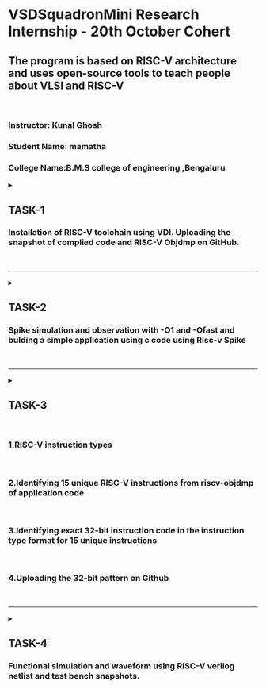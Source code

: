 
# VSDSquadronMini Research Internship - 20th October Cohert
 
<h2>The program is based on RISC-V architecture and uses open-source tools to teach people about VLSI and RISC-V</h2><br>

### Instructor: Kunal Ghosh
### Student Name: mamatha</li>
### College Name:B.M.S college of engineering ,Bengaluru
<details>
 <summary>
 <h2> TASK-1 </h2> 
<h3>Installation of RISC-V toolchain using VDI. Uploading the snapshot of complied code and RISC-V Objdmp on GitHub.</h3>
 </summary>
 <h3> NECESSARY INSTALLATIONS<h3>
 <oi>
<li>Step 1: Setting up the virtual environment to work on</li><br>
<li>Install Oracle Virtual Box, VMBox</li><br>
<li> Launch Virtual Machine on VMBox</li><br>
<li>Attach the VDI file to the Virtual Machine instance in VMBox</li><br>
<li>open the Virtual oracle<li>

</oi><br>

![oracle VMBox](https://github.com/user-attachments/assets/ec510c91-5706-4d7f-abd5-e825ae070f5e)<br>
![login](https://github.com/user-attachments/assets/e4a40158-1875-4eb2-adc1-0f23a57f1025)<br>
click on  "Show"<br>
 you will Enter to "ubuntu"<br>
 -Right click and click on "open terminal"<br>

 ![open terminal](https://github.com/user-attachments/assets/0240e637-7e73-43dc-b563-30a3ee793034)<br>


### Step 2: Type the word "gedit"-a word "gedit" is editor

### COMPILE AND EXECUTE A SIMPLE C CODE USING GCC COMPILER
    $   cd <br/>                           Navigate to home directory:<br>
    $   gedit filename.c & <br/>         This opens a blank file with filename.c, type the c code
    

Save the file<br> 
Come back to terminal<br>
Press entre to come to the home prompt<br>
To see the results Run the following commands

    $    gcc filename.c <br>
    $    ./a.out <br>
!
Change the value of n in filename.c <br>
Recompile and see the results <br>
To see the code in terminal type as cat sum1ton.c<br>

![cat sum1ton](https://github.com/user-attachments/assets/615382a8-e491-41a4-affc-dbbf6eb0daa4)

To get riscv assembly code the command is<br>
![riscv](https://github.com/user-attachments/assets/a0d99dc6-5f12-4d19-92d0-357dc59c03b9)

for only required code type "less" and search for" /main"<br>
![assembly](https://github.com/user-attachments/assets/5451aea1-152f-4bed-91b2-22f2c9cfb19e)

![req assembly code](https://github.com/user-attachments/assets/ccbcd4eb-c58c-4d16-ba64-d64122d4416e)
</details>
<br>
<hr>

<details>
 <summary>
 <h2> TASK-2</h2> 
<h3>Spike simulation and observation with -O1 and -Ofast and bulding a simple application using c code using Risc-v Spike</h3>
 </summary>


## Simulation using spike application <br>
Type the command spike -d pk sum1ton.c<br>
![spike 1](https://github.com/user-attachments/assets/53dd047c-dbd9-43e3-9b07-352736fee6b7)


## Debuggig using spike we get<br> 
![spike simulation](https://github.com/user-attachments/assets/72473a0d-ee89-458e-9535-678bc376b069)

## Simple application using c code with spike simulaion
![c code](https://github.com/user-attachments/assets/360609f5-8721-404f-9bcd-89d0535cc7bf)

## Assembly code
![spike 2](https://github.com/user-attachments/assets/2812371d-dcf2-4a28-acc7-5a951dd25701)

![spike3](https://github.com/user-attachments/assets/2eff46d3-37af-4ee7-b7ef-bece33dbe1fe)<hr>
</details>
<br>
<hr>

<details>
 <summary>
 <h2> TASK-3</h2> <br>
<h3> 1.RISC-V instruction types</h3><br>
<h3> 2.Identifying 15 unique RISC-V instructions from riscv-objdmp of application code</h3><br>
<h3> 3.Identifying exact 32-bit instruction code in the instruction type format for 15 unique instructions</h3><br>
<h3> 4.Uploading the 32-bit pattern on Github</h3>
 </summary>

<li>
<oi>
 R Type instruction set</oi>
<html lang="en">
<head>
    <title>RISC-V Instruction Formats</title>
    
</head>
<body>

<h1>RISC-V Instruction Formats</h1>
<p>RISC-V instructions have a fixed length of 32 bits and are divided into various formats, each tailored to specific types of operations. Each instruction format determines how the 32 bits are divided among operation codes, register addresses, and immediate values. Here are the primary RISC-V instruction formats:</p>

<h2>1. R-type (Register) Format</h2>
<p>Used for operations that involve only registers (e.g., arithmetic, logic operations).</p>
<div class="code-block">
    | 31-25  | 24-20 | 19-15 | 14-12 | 11-7  | 6-0    |<br>
    | funct7 | rs2   | rs1   | funct3| rd    | opcode |
</div>
<p><strong>Fields:</strong></p>
<ul>
    <li><strong>opcode</strong>: Operation code (7 bits)</li>
    <li><strong>rs1</strong>: First source register (5 bits)</li>
    <li><strong>rs2</strong>: Second source register (5 bits)</li>
    <li><strong>rd</strong>: Destination register (5 bits)</li>
    <li><strong>funct3</strong>: Function code for additional operation spec (3 bits)</li>
    <li><strong>funct7</strong>: Additional function spec (7 bits)</li>
</ul>
<p><strong>Example instruction:</strong> ADD rd, rs1, rs2</p>

<h2>2. I-type (Immediate) Format</h2>
<p>Used for operations that involve an immediate value (e.g., loads, arithmetic with constants).</p>
<div class="code-block">
    | 31-20      | 19-15 | 14-12 | 11-7  | 6-0    |<br>
    | imm[11:0]  | rs1   | funct3| rd    | opcode |
</div>
<p><strong>Fields:</strong></p>
<ul>
    <li><strong>opcode</strong>: Operation code (7 bits)</li>
    <li><strong>rs1</strong>: Source register (5 bits)</li>
    <li><strong>rd</strong>: Destination register (5 bits)</li>
    <li><strong>funct3</strong>: Function code (3 bits)</li>
    <li><strong>imm[11:0]</strong>: 12-bit immediate value</li>
</ul>
<p><strong>Example instruction:</strong> ADDI rd, rs1, imm</p>

<h2>3. S-type (Store) Format</h2>
<p>Used for store instructions, where data is stored in memory.</p>
<div class="code-block">
    | 31-25      | 24-20 | 19-15 | 14-12 | 11-7      | 6-0    |<br>
    | imm[11:5]  | rs2   | rs1   | funct3| imm[4:0]  | opcode |
</div>
<p><strong>Fields:</strong></p>
<ul>
    <li><strong>opcode</strong>: Operation code (7 bits)</li>
    <li><strong>rs1</strong>: Base register for memory address (5 bits)</li>
    <li><strong>rs2</strong>: Source register for data to store (5 bits)</li>
    <li><strong>funct3</strong>: Function code (3 bits)</li>
    <li><strong>imm[11:5]</strong>, <strong>imm[4:0]</strong>: Immediate value split across two fields (12 bits total)</li>
</ul>
<p><strong>Example instruction:</strong> SW rs2, offset(rs1)</p>

<h2>4. B-type (Branch) Format</h2>
<p>Used for conditional branches.</p>
<div class="code-block">
    | 31-25      | 24-20 | 19-15 | 14-12 | 11-7      | 6-0    |<br>
    | imm[12|10:5] | rs2   | rs1   | funct3| imm[4:1|11] | opcode |
</div>
<p><strong>Fields:</strong></p>
<ul>
    <li><strong>opcode</strong>: Operation code (7 bits)</li>
    <li><strong>rs1</strong>, <strong>rs2</strong>: Registers for comparison (5 bits each)</li>
    <li><strong>funct3</strong>: Function code (3 bits)</li>
    <li><strong>imm[12|10:5|4:1|11]</strong>: 13-bit immediate offset value for the branch</li>
</ul>
<p><strong>Example instruction:</strong> BEQ rs1, rs2, offset</p>

<h2>5. U-type (Upper Immediate) Format</h2>
<p>Used for loading 20-bit constants into the upper part of a register.</p>
<div class="code-block">
    | 31-12               | 11-7  | 6-0    |<br>
    | imm[31:12]          | rd    | opcode |
</div>
<p><strong>Fields:</strong></p>
<ul>
    <li><strong>opcode</strong>: Operation code (7 bits)</li>
    <li><strong>rd</strong>: Destination register (5 bits)</li>
    <li><strong>imm[31:12]</strong>: 20-bit immediate value</li>
</ul>
<p><strong>Example instruction:</strong> LUI rd, imm</p>

<h2>6. J-type (Jump) Format</h2>
<p>Used for jump and link instructions, typically for function calls.</p>
<div class="code-block">
    | 31-12               | 11-7  | 6-0    |<br>
    | imm[20|10:1|11|19:12] | rd    | opcode |
</div>
<p><strong>Fields:</strong></p>
<ul>
    <li><strong>opcode</strong>: Operation code (7 bits)</li>
    <li><strong>rd</strong>: Destination register (5 bits)</li>
    <li><strong>imm[20|10:1|11|19:12]</strong>: 21-bit immediate offset value for the jump</li>
</ul>
<p><strong>Example instruction:</strong> JAL rd, offset</p>

<h2>Summary Table</h2>
<table>
    <tr>
        <th>Format</th>
        <th>Purpose</th>
        <th>Field Breakdown</th>
    </tr>
    <tr>
        <td>R-type</td>
        <td>Register-based operations</td>
        <td>opcode, rd, funct3, rs1, rs2, funct7</td>
    </tr>
    <tr>
        <td>I-type</td>
        <td>Immediate operations & loads</td>
        <td>opcode, rd, funct3, rs1, imm[11:0]</td>
    </tr>
    <tr>
        <td>S-type</td>
        <td>Stores</td>
        <td>opcode, imm[11:5], rs2, rs1, funct3, imm[4:0]</td>
    </tr>
    <tr>
        <td>B-type</td>
        <td>Branching</td>
        <td>opcode, imm[12|10:5|4:1|11], rs2, rs1, funct3</td>
    </tr>
    <tr>
        <td>U-type</td>
        <td>Upper immediate loads</td>
        <td>opcode, rd, imm[31:12]</td>
    </tr>
    <tr>
        <td>J-type</td>
        <td>Jumps</td>
        <td>opcode, rd, imm[20|10:1|11|19:12]</td>
    </tr>
</table>

![image](https://github.com/user-attachments/assets/42f41b10-d5a4-472b-9e47-019becd17fe7)

<p>These formats provide a consistent structure across instruction types, making RISC-V a simple and modular architecture suitable for a wide range of applications.</p>

</body>
</html>
<!DOCTYPE html>
<html lang="en">
<head>
  <meta charset="UTF-8">
  <meta name="viewport" content="width=device-width, initial-scale=1.0">
  <title>RISC-V Instructions</title>
</head>
<body>
  <table border="1">
    <tr>
      <th>Instruction</th>
      <th>32-Bit Encoding</th>
    </tr>
    <tr>
      <td>li a0,0</td>
      <td>00000513</td>
    </tr>
    <tr>
      <td>li a1,0</td>
      <td>00000593</td>
    </tr>
    <tr>
      <td>li a2,0</td>
      <td>00000613</td>
    </tr>
    <tr>
      <td>ret</td>
      <td>00008067</td>
    </tr>
    <tr>
      <td>add a0, a1, a2</td>
      <td>00b50533</td>
    </tr>
    <tr>
      <td>sub a0, a1, a2</td>
      <td>40b50533</td>
    </tr>
    <tr>
      <td>jal ra, label</td>
      <td>0000006f</td>
    </tr>
    <tr>
      <td>beq a0, a1, label</td>
      <td>00050663</td>
    </tr>
    <tr>
      <td>bne a0, a1, label</td>
      <td>00050663</td>
    </tr>
    <tr>
      <td>lw a0, 0(sp)</td>
      <td>00020283</td>
    </tr>
    <tr>
      <td>sw a0, 0(sp)</td>
      <td>00022023</td>
    </tr>
    <tr>
      <td>slli a0, a0, 1</td>
      <td>00151513</td>
    </tr>
    <tr>
      <td>srli a0, a0, 1</td>
      <td>00155513</td>
    </tr>
    <tr>
      <td>andi a0, a0, 1</td>
      <td>00156513</td>
    </tr>
    <tr>
      <td>ori a0, a0, 1</td>
      <td>00157513</td>
    </tr>
  </table>
</body>
</html>
<!DOCTYPE html>
<html lang="en">
<head>
  <meta charset="UTF-8">
  <meta name="viewport" content="width=device-width, initial-scale=1.0">
  <title>RISC-V Instructions with 32-Bit Encodings</title>
  <style>
    table {
      width: 100%;
      border-collapse: collapse;
    }
    table, th, td {
      border: 1px solid black;
    }
    th, td {
      padding: 8px;
      text-align: left;
    }
    th {
      background-color: #f2f2f2;
    }
  </style>
</head>
<body>
    <html>
      <h2>Exact 32-bit instruction code in the instruction type format for 15 unique instructions.And  32 bit pattern of instruction </h2><br>
      <h4>1.add a0, a1, a2</h4><br>
      <ul>
      <li>Type:R</li><br>
      <li>32-bit pattern:0000000 00010 00001 000 01000 0110011</li><br>
      <li>R-type: opcode 0110011, funct3 000, funct7 0000000</li>
      </ul><br>
      <h4>2.sub a0, a1, a2</h4><br>
      <ul>
      <li>Type:R</li><br>
      <li>32 bit pattern:0100000 00010 00001 000 01000 0110011</li><br>
      <li>R-type: opcode 0110011, funct3 000, funct7 0100000</li><br>
    </ul><br>
      <h4><b>3.jal ra, label</b></h4><br>
      <ul>
      <li><b>Type:</b>J</li><br>
      <li><b>32-bit pattern:</b>00000000000000000000 00001 1101111</li><br>
      <li><b>J-type:</b> opcode 1101111</li><br>
      </ul><br>
      <h4>4.beq a0, a1, label</h4>
      <ul>
      <li>Type:B</li>
      <li>32-bit pattern:0000000 00001 00010 000 0000010 1100011</li>
      <li>B-type: opcode 1100011, funct3 000</li>
    </ul><br>
      <h4>5.bne a0, a1, label</h4>
    <ul>
      <li>Type:B</li>
      <li>32-bit pattern:0000000 00001 00010 001 0000010 1100011</li>
      <li>B-type: opcode 1100011, funct3 001</li>
    </ul><br>
     <h4>6.lw a0, 0(sp)</h4>
    <ul>
      <li>Type:I</li>
      <li>32-bit pattern:000000000000 00010 010 00001 0000011</li>
      <li>I-type: opcode 0000011, funct3 010</li>
    </ul><br>
    <h4>7.sw a0, 0(sp)</h4>
    <ul>
      <li>Type:S</li>
      <li>32-bit pattern:0000000 00001 00010 010 0000010 0100011</li>
      <li>S-type: opcode 0100011, funct3 010</li>
    </ul><br>
    <h4>8.slli a0, a0, 1</h4>
    <ul>
      <li>Type:I</li>
      <li>32-bit pattern:0000000 00001 00001 001 00010 0010011</li>
      <li>I-type: opcode 0010011, funct3 001</li>
    </tr><br>
    <h4>9.srli a0, a0, 1</h4>
    <ul>
      <li>Type:I</li>
      <li>32-bit pattern:0000000 00001 00001 101 00010 0010011</li>
      <li>I-type: opcode 0010011, funct3 101</li>
    </ul><br>
     <h4>10.andi a0, a0, 1</h4>
    <ul>
      <li>Type:I</li>
      <li>32-bit pattern:000000000001 00001 111 00010 0010011</li>
      <li>I-type: opcode 0010011, funct3 111</li>
    </ul><br>
      <h4>11.ori a0, a0, 1</h4>
    <ul>
      <li>Type:I</li>
      <li>32-bit pattern:000000000001 00001 110 00010 0010011</li>
      <li>I-type: opcode 0010011, funct3 110</li>
    </ul><br>
    <h4>12.li a0,0</h4>
    <ul>
      <li>Type:I</li>
      <li>32-bit pattern:000000000000 00000 000 00001 0010011</li>
      <li>I-type: opcode 0010011, funct3 000</li>
    </ul><br>
    <h4>13.li a1,0</h4>
    <ul>
      <li>Type:I</li>
      <li>32-bit pattern:000000000000 00000 000 00010 0010011</li>
      <li>I-type: opcode 0010011, funct3 000</li>
    </ul><br>
     <h4>14.ret (jalr x0, ra, 0)</h4>
    <ul>
      <li>Type:I</td>
      <li>32-bit pattern:000000000000 00001 000 00000 1100111</li>
      <li>I-type: opcode 1100111, funct3 000</li>
    </ul><br>
    <h4><b>15.auipc t0, 4096</b></h4>
    <ul>
      <li><b>Type:</b>U</li>
      <li><b>32-bit pattern:</b>000000000001 00000 00000 0010111</li>
      <li><b>U-type:</b> opcode 0010111</li>
      </ul>
</body>
</html>

</details><br><hr>
<details>
 <summary>
 <h2> TASK-4</h2> 
<h3>Functional simulation and waveform using RISC-V verilog netlist and test bench  snapshots.</h3>
 </summary>Use this RISC-V Core Verilog netlist and testbench for functional simulation experiment and Upload waveform
***NOTE:** Since the designing of RISCV Architecture and writing it's testbench is not the part of this Research Internship, so we will use the Verilog Code and Testbench of RISCV that has already been designed. The reference GitHub repository is : [iiitb_rv32i](https://github.com/vinayrayapati/rv32i/)***
Steps to perform functional simulation of RISCV
Create a new directory mkdir <task><br>

![task](https://github.com/user-attachments/assets/7b3898c0-d59d-45b6-9a04-762f5e5e73f5)

Create two files by using touch command as task_rv32i.v and task_rv32i_tb.v

![taskrv](https://github.com/user-attachments/assets/572ba230-a4aa-44e3-9122-13b401dcc3f9)

![taskrvtb](https://github.com/user-attachments/assets/8eae5209-c9b9-4038-9cb3-fb892962194e)


Copy the code from the reference github repo and paste it in your verilog and testbench files

To run and simulate the verilog code, enter the following command:

$ iverilog -o task_rv32i task_rv32i.v task_rv32i_tb.v
$ ./task_rv32i

![task wave](https://github.com/user-attachments/assets/a9420a99-43fd-430d-9717-8f6959e1ad74)

To see the simulation waveform in GTKWave, enter the following command:

$ gtkwave task_rv32i.vcd
The GTKWave will be opened and following window will be appeared.
7.Output Waveform of various instructions that we have covered in TASK-2.

![task wave1](https://github.com/user-attachments/assets/47755ff4-9a97-4990-b795-282ecc49a391)

![task wave 2](https://github.com/user-attachments/assets/480544ff-f549-4cb4-b456-09c1a27521bb)


 

<details>
 <summary>

    




  
  
 
